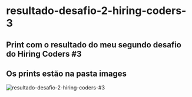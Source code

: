 # resultado-desafio-2-hiring-coders-3
## Print com o resultado do meu segundo desafio do Hiring Coders #3
## Os prints estão na pasta images
![resultado-desafio-2-hiring-coders-#3](https://user-images.githubusercontent.com/39952563/171879028-6621e449-8a86-4306-948b-fa1e5097a249.png)
